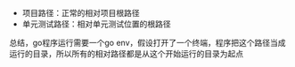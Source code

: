 - 项目路径：正常的相对项目根路径
- 单元测试路径：相对单元测试位置的根路径

总结，go程序运行需要一个go env，假设打开了一个终端，程序把这个路径当成运行的目录，所以所有的相对路径都是从这个开始运行的目录为起点